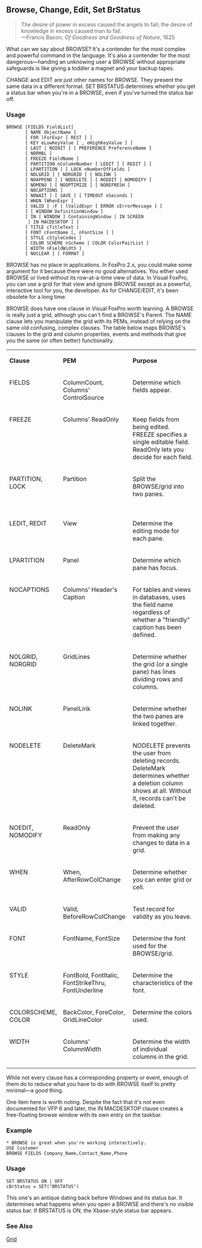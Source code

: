 ## Browse, Change, Edit, Set BrStatus

>The desire of power in excess caused the angels to fall; the desire of knowledge in excess caused man to fall.<br>
 &mdash;Francis Bacon, *Of Goodness and Goodness of Nature*, 1625

What can we say about BROWSE? It's a contender for the most complex and powerful command in the language. It's also a contender for the most dangerous&mdash;handing an unknowing user a BROWSE without appropriate safeguards is like giving a toddler a magnet and your backup tapes.

CHANGE and EDIT are just other names for BROWSE. They present the same data in a different format. SET BRSTATUS determines whether you get a status bar when you're in a BROWSE, even if you've turned the status bar off.

### Usage

```foxpro
BROWSE [FIELDS FieldList]
       [ NAME ObjectName ]
       [ FOR lForExpr [ REST ] ]
       [ KEY eLowKeyValue [ , eHighKeyValue ] ]
       [ LAST | NOINIT ] [ PREFERENCE PreferenceName ]
       [ NORMAL ]
       [ FREEZE FieldName ]
       [ PARTITION nColumnNumber [ LEDIT ] [ REDIT ] ]
       [ LPARTITION ] [ LOCK nNumberOfFields ]
       [ NOLGRID ] [ NORGRID ] [ NOLINK ]
       [ NOAPPEND ] [ NODELETE ] [ NOEDIT | NOMODIFY ]
       [ NOMENU ] [ NOOPTIMIZE ] [ NOREFRESH ]
       [ NOCAPTIONS ]
       [ NOWAIT ] [ SAVE ] [ TIMEOUT nSeconds ]
       [ WHEN lWhenExpr ]
       [ VALID [ :F ] lValidExpr [ ERROR cErrorMessage ] ]
       [ [ WINDOW DefinitionWindow ]
       [ IN [ WINDOW ] ContainingWindow | IN SCREEN
        | IN MACDESKTOP ] ]
       [ TITLE cTitleText ]
       [ FONT cFontName [, nFontSize ] ]
       [ STYLE cStyleCodes ]
       [ COLOR SCHEME nScheme | COLOR ColorPairList ]
       [ WIDTH nFieldWidth ]
       [ NOCLEAR ] [ FORMAT ]
```

BROWSE has no place in applications. In FoxPro 2.x, you could make some argument for it because there were no good alternatives. You either used BROWSE or lived without its row-at-a-time view of data. In Visual FoxPro, you can use a grid for that view and ignore BROWSE except as a powerful, interactive tool for you, the developer. As for CHANGE/EDIT, it's been obsolete for a long time.

BROWSE does have one clause in Visual FoxPro worth learning. A BROWSE is really just a grid, although you can't find a BROWSE's Parent. The NAME clause lets you manipulate the grid with its PEMs, instead of relying on the same old confusing, complex clauses. The table below maps BROWSE's clauses to the grid and column properties, events and methods that give you the same (or often better) functionality. 

<table>
<tr>
  <td width="25%" valign="top">
  <p><b>Clause</b></p>
  </td>
  <td width="37%" valign="top">
  <p><b>PEM</b></p>
  </td>
  <td width="38%" valign="top">
  <p><b>Purpose</b></p>
  </td>
 </tr>
<tr>
  <td width="25%" valign="top">
  <p>FIELDS</p>
  &nbsp;</td>
  <td width="37%" valign="top">
  <p>ColumnCount, Columns' ControlSource</p>
  </td>
  <td width="38%" valign="top">
  <p>Determine which fields appear.</p>
  &nbsp;</td>
 </tr>
<tr>
  <td width="25%" valign="top">
  <p>FREEZE</p>
  </td>
  <td width="37%" valign="top">
  <p>Columns' ReadOnly</p>
  </td>
  <td width="38%" valign="top">
  <p>Keep fields from being edited. FREEZE specifies a single editable field. ReadOnly lets you decide for each field.</p>
  </td>
 </tr>
<tr>
  <td width="25%" valign="top">
  <p>PARTITION, LOCK</p>
  </td>
  <td width="37%" valign="top">
  <p>Partition</p>
  </td>
  <td width="38%" valign="top">
  <p>Split the BROWSE/grid into two panes.</p>
  &nbsp;</td>
 </tr>
<tr>
  <td width="25%" valign="top">
  <p>LEDIT, REDIT</p>
  </td>
  <td width="37%" valign="top">
  <p>View</p>
  </td>
  <td width="38%" valign="top">
  <p>Determine the editing mode for each pane.</p>
  </td>
 </tr>
<tr>
  <td width="25%" valign="top">
  <p>LPARTITION</p>
  </td>
  <td width="37%" valign="top">
  <p>Panel</p>
  </td>
  <td width="38%" valign="top">
  <p>Determine which pane has focus.</p>
  </td>
 </tr>
<tr>
  <td width="25%" valign="top">
  <p>NOCAPTIONS</p>
  </td>
  <td width="37%" valign="top">
  <p>Columns' Header's Caption</p>
  </td>
  <td width="38%" valign="top">
  <p>For tables and views in databases, uses the field name regardless of whether a &quot;friendly&quot; caption has been defined.</p>
  </td>
 </tr>
<tr>
  <td width="25%" valign="top">
  <p>NOLGRID, NORGRID</p>
  </td>
  <td width="37%" valign="top">
  <p>GridLines</p>
  </td>
  <td width="38%" valign="top">
  <p>Determine whether the grid (or a single pane) has lines dividing rows and columns.</p>
  </td>
 </tr>
<tr>
  <td width="25%" valign="top">
  <p>NOLINK</p>
  </td>
  <td width="37%" valign="top">
  <p>PanelLink</p>
  </td>
  <td width="38%" valign="top">
  <p>Determine whether the two panes are linked together.</p>
  </td>
 </tr>
<tr>
  <td width="25%" valign="top">
  <p>NODELETE</p>
  </td>
  <td width="37%" valign="top">
  <p>DeleteMark</p>
  </td>
  <td width="38%" valign="top">
  <p>NODELETE prevents the user from deleting records. DeleteMark determines whether a deletion column shows at all. Without it, records can't be deleted.</p>
  </td>
 </tr>
<tr>
  <td width="25%" valign="top">
  <p>NOEDIT, NOMODIFY</p>
  </td>
  <td width="37%" valign="top">
  <p>ReadOnly</p>
  </td>
  <td width="38%" valign="top">
  <p>Prevent the user from making any changes to data in a grid.</p>
  </td>
 </tr>
<tr>
  <td width="25%" valign="top">
  <p>WHEN</p>
  </td>
  <td width="37%" valign="top">
  <p>When, AfterRowColChange</p>
  </td>
  <td width="38%" valign="top">
  <p>Determine whether you can enter grid or cell.</p>
  </td>
 </tr>
<tr>
  <td width="25%" valign="top">
  <p>VALID</p>
  </td>
  <td width="37%" valign="top">
  <p>Valid, BeforeRowColChange</p>
  </td>
  <td width="38%" valign="top">
  <p>Test record for validity as you leave.</p>
  </td>
 </tr>
<tr>
  <td width="25%" valign="top">
  <p>FONT</p>
  </td>
  <td width="37%" valign="top">
  <p>FontName, FontSize</p>
  </td>
  <td width="38%" valign="top">
  <p>Determine the font used for the BROWSE/grid.</p>
  </td>
 </tr>
<tr>
  <td width="25%" valign="top">
  <p>STYLE</p>
  </td>
  <td width="37%" valign="top">
  <p>FontBold, FontItalic, FontStrikeThru, FontUnderline</p>
  </td>
  <td width="38%" valign="top">
  <p>Determine the characteristics of the font.</p>
  </td>
 </tr>
<tr>
  <td width="25%" valign="top">
  <p>COLORSCHEME, COLOR</p>
  </td>
  <td width="37%" valign="top">
  <p>BackColor, ForeColor, GridLineColor</p>
  </td>
  <td width="38%" valign="top">
  <p>Determine the colors used.</p>
  </td>
 </tr>
<tr>
  <td width="25%" valign="top">
  <p>WIDTH</p>
  </td>
  <td width="37%" valign="top">
  <p>Columns' ColumnWidth</p>
  </td>
  <td width="38%" valign="top">
  <p>Determine the width of individual columns in the grid.</p>
  </td>
 </tr>
</table>

While not every clause has a corresponding property or event, enough of them do to reduce what you have to do with BROWSE itself to pretty minimal&mdash;a good thing.

One item here is worth noting. Despite the fact that it's not even documented for VFP 6 and later, the IN MACDESKTOP clause creates a free-floating browse window with its own entry on the taskbar.

### Example

```foxpro
* BROWSE is great when you're working interactively.
USE Customer
BROWSE FIELDS Company_Name,Contact_Name,Phone
```
### Usage

```foxpro
SET BRSTATUS ON | OFF
cBrStatus = SET("BRSTATUS")
```

This one's an antique dating back before Windows and its status bar. It determines what happens when you open a BROWSE and there's no visible status bar. If BRSTATUS is ON, the Xbase-style status bar appears. 

### See Also

[Grid](s4g488.md)